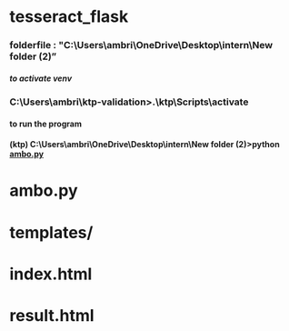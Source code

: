 # tesseract_flask

### folderfile : "C:\Users\ambri\OneDrive\Desktop\intern\New folder (2)”
##### to activate venv
### C:\Users\ambri\ktp-validation>.\ktp\Scripts\activate
#### to run the program
#### (ktp) C:\Users\ambri\OneDrive\Desktop\intern\New folder (2)>python [ambo.py](http://ambo.py/)

#    ambo.py
#    templates/
#        index.html
#        result.html
